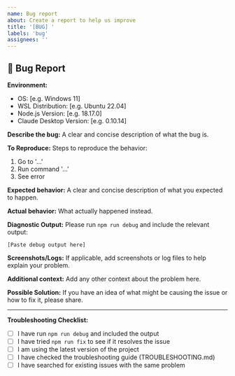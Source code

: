 ```yaml
---
name: Bug report
about: Create a report to help us improve
title: '[BUG] '
labels: 'bug'
assignees: ''
---
```


## 🐛 Bug Report

**Environment:**
- OS: [e.g. Windows 11]
- WSL Distribution: [e.g. Ubuntu 22.04]
- Node.js Version: [e.g. 18.17.0]
- Claude Desktop Version: [e.g. 0.10.14]

**Describe the bug:**
A clear and concise description of what the bug is.

**To Reproduce:**
Steps to reproduce the behavior:
1. Go to '...'
2. Run command '...'
3. See error

**Expected behavior:**
A clear and concise description of what you expected to happen.

**Actual behavior:**
What actually happened instead.

**Diagnostic Output:**
Please run `npm run debug` and include the relevant output:

```
[Paste debug output here]
```

**Screenshots/Logs:**
If applicable, add screenshots or log files to help explain your problem.

**Additional context:**
Add any other context about the problem here.

**Possible Solution:**
If you have an idea of what might be causing the issue or how to fix it, please share.

---

**Troubleshooting Checklist:**
- [ ] I have run `npm run debug` and included the output
- [ ] I have tried `npm run fix` to see if it resolves the issue
- [ ] I am using the latest version of the project
- [ ] I have checked the troubleshooting guide (TROUBLESHOOTING.md)
- [ ] I have searched for existing issues with the same problem
